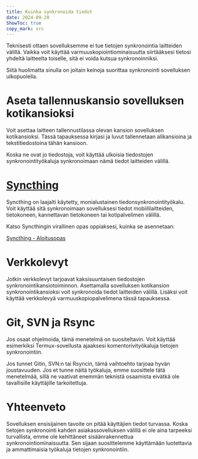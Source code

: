 ```yaml
---
title: Kuinka synkronoida tiedot  
date: 2024-09-20  
ShowToc: true
copy_mark: src
---
```


Teknisesti ottaen sovelluksemme ei tue tietojen synkronointia laitteiden välillä. Vaikka voit käyttää varmuuskopiointiominaisuutta siirtääksesi tietosi yhdeltä laitteelta toiselle, sitä ei voida kutsua synkronoinniksi.

Siitä huolimatta sinulla on joitain keinoja suorittaa synkronointi sovelluksen ulkopuolella.

# Aseta tallennuskansio sovelluksen kotikansioksi

Voit asettaa laitteen tallennustilassa olevan kansion sovelluksen kotikansioksi. Tässä tapauksessa kirjasi ja luvut tallennetaan alikansioina ja tekstitiedostoina tähän kansioon.

Koska ne ovat jo tiedostoja, voit käyttää ulkoisia tiedostojen synkronointityökaluja synkronoimaan nämä tiedot laitteiden välillä.

# [Syncthing](https://play.google.com/store/apps/details?id=com.nutomic.syncthingandroid)

Syncthing on laajalti käytetty, monialustainen tiedonsynkronointityökalu. Voit käyttää sitä synkronoimaan sovelluksesi tiedot mobiililaitteiden, tietokoneen, kannettavan tietokoneen tai kotipalvelimen välillä.

Katso Syncthingin virallinen opas oppiaksesi, kuinka se asennetaan:

[Syncthing - Aloitusopas](https://docs.syncthing.net/intro/getting-started.html#getting-started)

# Verkkolevyt

Jotkin verkkolevyt tarjoavat kaksisuuntaisen tiedostojen synkronointikansiotoiminnon. Asettamalla sovelluksen kotikansion synkronointikansioksi voit synkronoida tiedot laitteiden välillä. Lisäksi voit käyttää verkkolevyä varmuuskopiopalvelimena tässä tapauksessa.

# Git, SVN ja Rsync

Jos osaat ohjelmoida, tämä menetelmä on suositeltavin. Voit käyttää esimerkiksi Termux-sovellusta ajaaksesi komentorivityökaluja tietojen synkronointiin.

Jos tunnet Gitin, SVN:n tai Rsyncin, tämä vaihtoehto tarjoaa hyvän joustavuuden. Jos et tunne näitä työkaluja, emme suosittele tätä menetelmää, sillä ne vaativat enemmän teknistä osaamista eivätkä ole tavallisille käyttäjille tarkoitettuja.

# Yhteenveto

Sovelluksen ensisijainen tavoite on pitää käyttäjien tiedot turvassa. Koska tietojen synkronointi kahden asiakassovelluksen välillä ei ole aina tarpeeksi turvallista, emme ole kehittäneet sisäänrakennettua synkronointiominaisuutta. Sen sijaan suosittelemme käyttämään luotettavia ja ammattimaisia työkaluja tietojen synkronointiin.
